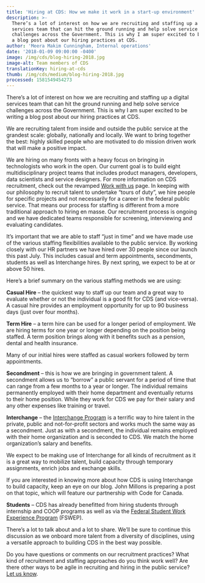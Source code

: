 ```yaml
---
title: 'Hiring at CDS: How we make it work in a start-up environment'
description: >-
  There’s a lot of interest on how we are recruiting and staffing up a digital
  services team that can hit the ground running and help solve service
  challenges across the Government. This is why I am super excited to be writing
  a blog post about our hiring practices at CDS.
author: 'Meera Makim Cunningham, Internal operations'
date: '2018-01-09 09:00:00 -0400'
image: /img/cds/blog-hiring-2018.jpg
image-alt: Team members of CDS
translationKey: hiring-at-cds
thumb: /img/cds/medium/blog-hiring-2018.jpg
processed: 1581549454273
---
```

There’s a lot of interest on how we are recruiting and staffing up a digital services team that can hit the ground running and help solve service challenges across the Government. This is why I am super excited to be writing a blog post about our hiring practices at CDS.

We are recruiting talent from inside and outside the public service at the grandest scale: globally, nationally and locally. We want to bring together the best: highly skilled people who are motivated to do mission driven work that will make a positive impact.

We are hiring on many fronts with a heavy focus on bringing in technologists who work in the open. Our current goal is to build eight multidisciplinary project teams that includes product managers, developers, data scientists and service designers. For more information on CDS recruitment, check out the revamped [Work with us](/join-our-team/) page. In keeping with our philosophy to recruit talent to undertake “tours of duty”, we hire people for specific projects and not necessarily for a career in the federal public service. That means our process for staffing is different from a more traditional approach to hiring en masse. Our recruitment process is ongoing and we have dedicated teams responsible for screening, interviewing and evaluating candidates.

It’s important that we are able to staff “just in time” and we have made use of the various staffing flexibilities available to the public service. By working closely with our HR partners we have hired over 30 people since our launch this past July. This includes casual and term appointments, secondments, students as well as Interchange hires. By next spring, we expect to be at or above 50 hires.

Here’s a brief summary on the various staffing methods we are using:

**Casual Hire** – the quickest way to staff up our team and a great way to evaluate whether or not the individual is a good fit for CDS (and vice-versa). A casual hire provides an employment opportunity for up to 90 business days (just over four months).

**Term Hire** – a term hire can be used for a longer period of employment. We are hiring terms for one year or longer depending on the position being staffed. A term position brings along with it benefits such as a pension, dental and health insurance.

Many of our initial hires were staffed as casual workers followed by term appointments.

**Secondment** – this is how we are bringing in government talent. A secondment allows us to “borrow” a public servant for a period of time that can range from a few months to a year or longer. The individual remains permanently employed with their home department and eventually returns to their home position. While they work for CDS we pay for their salary and any other expenses like training or travel.

**Interchange** – the [Interchange Program](https://www.canada.ca/en/treasury-board-secretariat/services/professional-development/interchange-canada.html) is a terrific way to hire talent in the private, public and not-for-profit sectors and works much the same way as a secondment. Just as with a secondment, the individual remains employed with their home organization and is seconded to CDS. We match the home organization’s salary and benefits.

We expect to be making use of Interchange for all kinds of recruitment as it is a great way to mobilize talent, build capacity through temporary assignments, enrich jobs and exchange skills.

If you are interested in knowing more about how CDS is using Interchange to build capacity, keep an eye on our blog. John Millons is preparing a post on that topic, which will feature our partnership with Code for Canada.

**Students** – CDS has already benefitted from hiring students through internship and COOP programs as well as via the [Federal Student Work Experience Program](https://www.canada.ca/en/public-service-commission/jobs/services/recruitment/students/federal-student-work-program.html) (FSWEP).

There’s a lot to talk about and a lot to share. We’ll be sure to continue this discussion as we onboard more talent from a diversity of disciplines, using a versatile approach to building CDS in the best way possible.

Do you have questions or comments on our recruitment practices? What kind of recruitment and staffing approaches do you think work well? Are there other ways to be agile in recruiting and hiring in the public service? [Let us know](mailto:CDSRecruitment.RecrutementSNC@tbs-sct.gc.ca).



